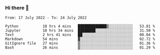 ### Hi there 👋

<!--START_SECTION:waka-->

```text
From: 17 July 2022 - To: 24 July 2022

Python           18 hrs 4 mins   █████████████▒░░░░░░░░░░░   53.81 %
Jupyter          10 hrs 34 mins  ████████░░░░░░░░░░░░░░░░░   31.50 %
Text             2 hrs 41 mins   ██░░░░░░░░░░░░░░░░░░░░░░░   08.04 %
Markdown         54 mins         ▓░░░░░░░░░░░░░░░░░░░░░░░░   02.72 %
GitIgnore file   27 mins         ▒░░░░░░░░░░░░░░░░░░░░░░░░   01.36 %
Bash             26 mins         ▒░░░░░░░░░░░░░░░░░░░░░░░░   01.29 %
```

<!--END_SECTION:waka-->
